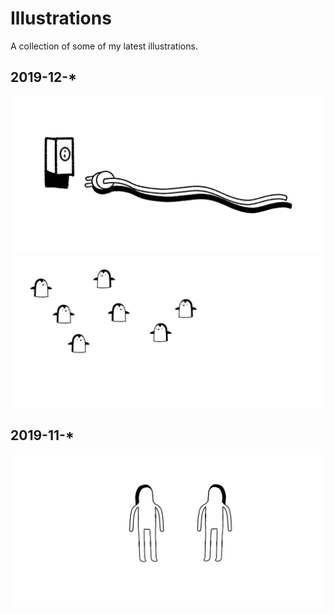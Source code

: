 # Illustrations
A collection of some of my latest illustrations.

## 2019-12-*
<img class="w-1/4 h-auto" src="./static/img/plug and cable.png">
<img class="w-2/4 h-auto" src="./static/img/penguins.png">

## 2019-11-*
<img class="w-1/4 h-auto" src="./static/img/guy.png">
